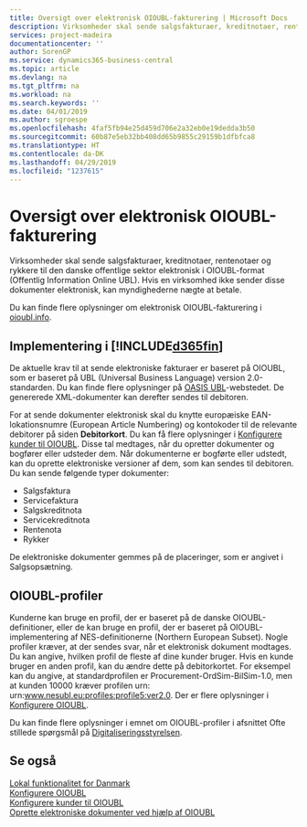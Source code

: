 ```yaml
---
title: Oversigt over elektronisk OIOUBL-fakturering | Microsoft Docs
description: Virksomheder skal sende salgsfakturaer, kreditnotaer, rentenotaer og rykkere til den danske offentlige sektor elektronisk i OIOUBL-format (Offentlig Information Online UBL). Hvis en virksomhed ikke sender disse dokumenter elektronisk, kan myndighederne nægte at betale.
services: project-madeira
documentationcenter: ''
author: SorenGP
ms.service: dynamics365-business-central
ms.topic: article
ms.devlang: na
ms.tgt_pltfrm: na
ms.workload: na
ms.search.keywords: ''
ms.date: 04/01/2019
ms.author: sgroespe
ms.openlocfilehash: 4faf5fb94e25d459d706e2a32eb0e19dedda3b50
ms.sourcegitcommit: 60b87e5eb32bb408dd65b9855c29159b1dfbfca8
ms.translationtype: HT
ms.contentlocale: da-DK
ms.lasthandoff: 04/29/2019
ms.locfileid: "1237615"
---
```

# <a name="oioubl-electronic-invoicing-overview"></a>Oversigt over elektronisk OIOUBL-fakturering
Virksomheder skal sende salgsfakturaer, kreditnotaer, rentenotaer og rykkere til den danske offentlige sektor elektronisk i OIOUBL-format (Offentlig Information Online UBL). Hvis en virksomhed ikke sender disse dokumenter elektronisk, kan myndighederne nægte at betale.  

Du kan finde flere oplysninger om elektronisk OIOUBL-fakturering i [oioubl.info](https://www.oioubl.info).  

## <a name="implementation-in-included365finincludesd365finmdmd"></a>Implementering i [!INCLUDE[d365fin](../../includes/d365fin_md.md)]  
De aktuelle krav til at sende elektroniske fakturaer er baseret på OIOUBL, som er baseret på UBL (Universal Business Language) version 2.0-standarden. Du kan finde flere oplysninger på [OASIS UBL](https://aka.ms/OasisUblSite)-webstedet. De genererede XML-dokumenter kan derefter sendes til debitoren.  

For at sende dokumenter elektronisk skal du knytte europæiske EAN-lokationsnumre (European Article Numbering) og kontokoder til de relevante debitorer på siden **Debitorkort**. Du kan få flere oplysninger i [Konfigurere kunder til OIOUBL](how-to-set-up-customers-for-oioubl.md). Disse tal medtages, når du opretter dokumenter og bogfører eller udsteder dem. Når dokumenterne er bogførte eller udstedt, kan du oprette elektroniske versioner af dem, som kan sendes til debitoren. Du kan sende følgende typer dokumenter:  

-   Salgsfaktura  
-   Servicefaktura  
-   Salgskreditnota  
-   Servicekreditnota  
-   Rentenota  
-   Rykker  

De elektroniske dokumenter gemmes på de placeringer, som er angivet i Salgsopsætning.  

## <a name="oioubl-profiles"></a>OIOUBL-profiler  
Kunderne kan bruge en profil, der er baseret på de danske OIOUBL-definitioner, eller de kan bruge en profil, der er baseret på OIOUBL-implementering af NES-definitionerne (Northern European Subset). Nogle profiler kræver, at der sendes svar, når et elektronisk dokument modtages. Du kan angive, hvilken profil de fleste af dine kunder bruger. Hvis en kunde bruger en anden profil, kan du ændre dette på debitorkortet. For eksempel kan du angive, at standardprofilen er Procurement-OrdSim-BilSim-1.0, men at kunden 10000 kræver profilen urn: urn:www.nesubl.eu:profiles:profile5:ver2.0. Der er flere oplysninger i [Konfigurere OIOUBL](how-to-set-up-oioubl.md).  

Du kan finde flere oplysninger i emnet om OIOUBL-profiler i afsnittet Ofte stillede spørgsmål på [Digitaliseringsstyrelsen](https://aka.ms/Digitaliseringsstyrelsen).  

## <a name="see-also"></a>Se også  
[Lokal funktionalitet for Danmark](denmark-local-functionality.md)  
 [Konfigurere OIOUBL](how-to-set-up-oioubl.md)   
 [Konfigurere kunder til OIOUBL](how-to-set-up-customers-for-oioubl.md)   
 [Oprette elektroniske dokumenter ved hjælp af OIOUBL](how-to-create-electronic-documents-by-using-oioubl.md)  
